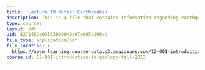 ```yaml
---
title: 'Lecture 19 Notes: Earthquakes'
description: This is a file that contains information regarding earthquakes.
type: courses
layout: pdf
uid: 8271452e03553099040a97e005b199ac
file_type: application/pdf
file_location: >-
  https://open-learning-course-data.s3.amazonaws.com/12-001-introduction-to-geology-fall-2013/8271452e03553099040a97e005b199ac_MIT12_001F13_Lec19Notes.pdf
course_id: 12-001-introduction-to-geology-fall-2013
---
```


